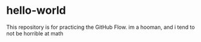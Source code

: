 # hello-world
This repository is for practicing the GitHub Flow.
im a hooman, and i tend to not be horrible at math
